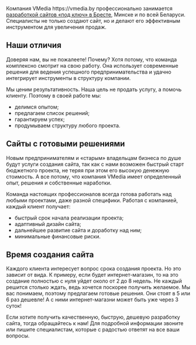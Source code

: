 <p>Компания VMedia https://vmedia.by профессионально занимается <a href="https://vmedia.by/dev">разработкой сайтов «под ключ» в Бресте</a>, Минске и по всей Беларуси. Специалисты не только создают сайт, но и делают его эффективным инструментом для увеличения продаж.</p>

<h2>Наши отличия</h2>
<p>Доверяя нам, вы не пожалеете! Почему? Хотя потому, что команда комплексно смотрит на свою работу. Она использует современные решения для ведения успешного предпринимательства и удачно интегрирует инструменты в структуру компании.</p>

<p>Мы ценим результативность. Наша цель не продать услугу, а помочь клиенту. Поэтому в своей работе мы:</p>
<ul>
<li>делимся опытом;</li>
<li>предлагаем список решений;</li>
<li>гарантируем успех;</li>
<li>продумываем структуру любого проекта.</li>
  </ul>
<h2>Сайты с готовыми решениями</h2>
<p>Новым предпринимателям и «старым» владельцам бизнеса по душе будут услуги создания сайта, так как с нами возможен быстрый старт бюджетного проекта, не теряя при этом его высокую денежную стоимость. А все потому, что компания VMedia имеет определенный опыт, решения и собственные наработки.</p>

<p>Команда настоящих профессионалов всегда готова работать над любыми проектами, даже разной специфики. Работая с компанией, каждый клиент получает:</p>
<ul>
<li>быстрый срок начала реализации проекта;</li>
<li>адаптивный дизайн сайта;</li>
<li>дальнейшее развитие сайта и доработку над ним;</li>
<li>минимальные финансовые риски.</li>
</ul>
<h2>Время создания сайта</h2>
<p>Каждого клиента интересует вопрос срока создания проекта. Но это зависит от вида. К примеру, если будет интернет-магазин, то на это создание полностью с нуля уйдет около от 2 до 8 недель. Не каждый решится столько ждать, ведь хочется поскорее получить желаемое. Мы вас понимаем, поэтому предлагаем готовые решения. Они стоят в 5 или 6 раз дешевле! А с ними интернет-магазни может быть уже через 3 суток!</p>

<p>Если хотите получить качественную, быструю, дешевую разработку сайта, тогда обращайтесь к нам! Для подробной информации звоните или пишите специалистам, которые с радостью ответят на все ваши вопросы.</p>
